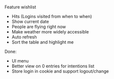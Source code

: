 Feature wishlist

* Hits (Logins visited from when to when)
* Show current date
* People are flying right now
* Make weather more widely accessible
* Auto refresh
* Sort the table and highlight me

Done:
* UI menu
* Better view on 0 entries for intentions list
* Store login in cookie and support logout/change